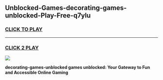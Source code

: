
## Unblocked-Games-decorating-games-unblocked-Play-Free-q7ylu
<h3>
<a href="https://premium76.site?title=decorating-games-unblocked&ref=23A">CLICK TO PLAY</a></h3>
<hr>

<h3>
<a href="https://premium76.site?title=decorating-games-unblocked&ref=23A">CLICK 2 PLAY</a>
  
</h3>

<a href="https://premium76.site?title=decorating-games-unblocked&ref=23A"><img src="https://clearcache.store/games.png"></a>


**decorating-games-unblocked games unblocked: Your Gateway to Fun and Accessible Online Gaming**
